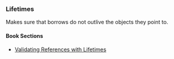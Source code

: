 ### Lifetimes

Makes sure that borrows do not outlive the objects they point to.

#### Book Sections

- [Validating References with Lifetimes](https://doc.rust-lang.org/book/ch10-03-lifetime-syntax.html)
